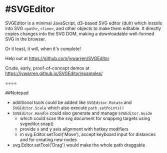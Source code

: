 #SVGEditor
====

SVGEditor is a minimal JavaScript, d3-based SVG editor (duh) which installs into SVG `<path>`, `<line>`, and other objects to make them editable. It directly copies changes into the SVG DOM, making a downloadable well-formed SVG in the browser. 

Or it least, it will, when it's complete!

Help out at https://github.com/jywarren/SVGEditor

Crude, early, proof-of-concept demos at https://jywarren.github.io/SVGEditor/examples/

====

##Notepad

* additional tools could be added like `SVGEditor.Rotate` and `SVGEditor.Scale` which also execute `path.setPoints()`
* `SVGEditor.Handle` could also generate and manage `SVGEditor.Guide`
  * which could scan the svg document for snapping targets using svgeditor.snap()
  * provide x and y axis alignment with hotkey modifiers
  * in svg.Editor.setTool('Move'), accept keyboard input for distances and <enter> for creating new nodes
* svg.Editor.setTool('Drag') would make the whole path draggable

